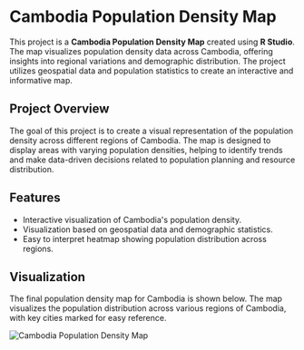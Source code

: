 # Cambodia Population Density Map

This project is a **Cambodia Population Density Map** created using **R Studio**. The map visualizes population density data across Cambodia, offering insights into regional variations and demographic distribution. The project utilizes geospatial data and population statistics to create an interactive and informative map.

## Project Overview

The goal of this project is to create a visual representation of the population density across different regions of Cambodia. The map is designed to display areas with varying population densities, helping to identify trends and make data-driven decisions related to population planning and resource distribution.

## Features

- Interactive visualization of Cambodia's population density.
- Visualization based on geospatial data and demographic statistics.
- Easy to interpret heatmap showing population distribution across regions.

## Visualization

The final population density map for Cambodia is shown below. The map visualizes the population distribution across various regions of Cambodia, with key cities marked for easy reference.

![Cambodia Population Density Map](./Cambodia.png)